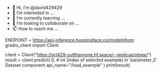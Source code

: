 - 👋 Hi, I’m @david429429
- 👀 I’m interested in ...
- 🌱 I’m currently learning ...
- 💞️ I’m looking to collaborate on ...
- 📫 How to reach me ...

<!---
david429429/david429429 is a ✨ special ✨ repository because its `README.md` (this file) appears on your GitHub profile.
You can click the Preview link to take a look at your changes.
--->
ENDPOINT = https://api-inference.huggingface.co/modelsfrom gradio_client import Client

client = Client("https://prt429-outfitanyone.hf.space/--replicas/otqex/")
result = client.predict(
		0,	# int (index of selected example) in 'parameter_5' Dataset component
							api_name="/load_example"
)
print(result)
